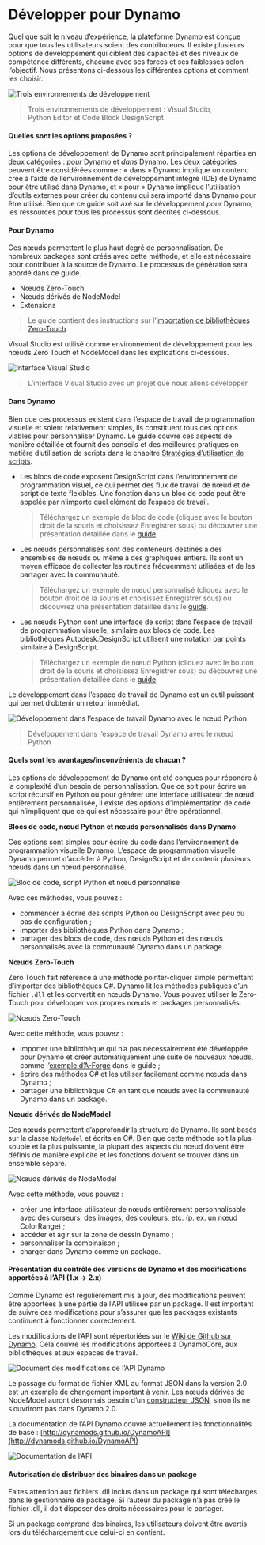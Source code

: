 # Développer pour Dynamo

Quel que soit le niveau d’expérience, la plateforme Dynamo est conçue pour que tous les utilisateurs soient des contributeurs. Il existe plusieurs options de développement qui ciblent des capacités et des niveaux de compétence différents, chacune avec ses forces et ses faiblesses selon l’objectif. Nous présentons ci-dessous les différentes options et comment les choisir.

![Trois environnements de développement](images/developing-for-dynamo.png)

> Trois environnements de développement : Visual Studio, Python Editor et Code Block DesignScript

#### Quelles sont les options proposées ? <a href="#what-are-my-options" id="what-are-my-options"></a>

Les options de développement de Dynamo sont principalement réparties en deux catégories : _pour_ Dynamo et _dans_ Dynamo. Les deux catégories peuvent être considérées comme : « dans » Dynamo implique un contenu créé à l’aide de l’environnement de développement intégré (IDE) de Dynamo pour être utilisé dans Dynamo, et « pour » Dynamo implique l’utilisation d’outils externes pour créer du contenu qui sera importé dans Dynamo pour être utilisé. Bien que ce guide soit axé sur le développement _pour_ Dynamo, les ressources pour tous les processus sont décrites ci-dessous.

#### Pour Dynamo <a href="#for-dynamo" id="for-dynamo"></a>

Ces nœuds permettent le plus haut degré de personnalisation. De nombreux packages sont créés avec cette méthode, et elle est nécessaire pour contribuer à la source de Dynamo. Le processus de génération sera abordé dans ce guide.

* Nœuds Zero-Touch
* Nœuds dérivés de NodeModel
* Extensions

> Le guide contient des instructions sur l’[importation de bibliothèques Zero-Touch](https://primer2.dynamobim.org/v/fr/6_custom_nodes_and_packages/6-2_packages/5-zero-touch).

Visual Studio est utilisé comme environnement de développement pour les nœuds Zero Touch et NodeModel dans les explications ci-dessous.

![Interface Visual Studio](images/vs-devenv.jpg)

> L’interface Visual Studio avec un projet que nous allons développer

#### Dans Dynamo <a href="#in-dynamo" id="in-dynamo"></a>

Bien que ces processus existent dans l’espace de travail de programmation visuelle et soient relativement simples, ils constituent tous des options viables pour personnaliser Dynamo. Le guide couvre ces aspects de manière détaillée et fournit des conseils et des meilleures pratiques en matière d’utilisation de scripts dans le chapitre [Stratégies d’utilisation de scripts](../../9\_best\_practices/2-scripting-strategies.md).

*   Les blocs de code exposent DesignScript dans l’environnement de programmation visuel, ce qui permet des flux de travail de nœud et de script de texte flexibles. Une fonction dans un bloc de code peut être appelée par n’importe quel élément de l’espace de travail.

    > Téléchargez un exemple de bloc de code (cliquez avec le bouton droit de la souris et choisissez Enregistrer sous) ou découvrez une présentation détaillée dans le [guide](https://primer2.dynamobim.org/v/fr/8_coding_in_dynamo/8-1_code-blocks-and-design-script/1-what-is-a-code-block).
*   Les nœuds personnalisés sont des conteneurs destinés à des ensembles de nœuds ou même à des graphiques entiers. Ils sont un moyen efficace de collecter les routines fréquemment utilisées et de les partager avec la communauté.

    > Téléchargez un exemple de nœud personnalisé (cliquez avec le bouton droit de la souris et choisissez Enregistrer sous) ou découvrez une présentation détaillée dans le [guide](https://primer2.dynamobim.org/v/fr/6_custom_nodes_and_packages/6-1_custom-nodes/1-introduction).
*   Les nœuds Python sont une interface de script dans l’espace de travail de programmation visuelle, similaire aux blocs de code. Les bibliothèques Autodesk.DesignScript utilisent une notation par points similaire à DesignScript.

    > Téléchargez un exemple de nœud Python (cliquez avec le bouton droit de la souris et choisissez Enregistrer sous) ou découvrez une présentation détaillée dans le [guide](https://primer2.dynamobim.org/v/fr/8_coding_in_dynamo/8-3_python).

Le développement dans l’espace de travail de Dynamo est un outil puissant qui permet d’obtenir un retour immédiat.

![Développement dans l’espace de travail Dynamo avec le nœud Python](images/python-example.jpg)

> Développement dans l’espace de travail Dynamo avec le nœud Python

#### Quels sont les avantages/inconvénients de chacun ? <a href="#what-are-the-advantagesdisadvantages-of-each" id="what-are-the-advantagesdisadvantages-of-each"></a>

Les options de développement de Dynamo ont été conçues pour répondre à la complexité d’un besoin de personnalisation. Que ce soit pour écrire un script récursif en Python ou pour générer une interface utilisateur de nœud entièrement personnalisée, il existe des options d’implémentation de code qui n’impliquent que ce qui est nécessaire pour être opérationnel.

**Blocs de code, nœud Python et nœuds personnalisés dans Dynamo**

Ces options sont simples pour écrire du code dans l’environnement de programmation visuelle Dynamo. L’espace de programmation visuelle Dynamo permet d’accéder à Python, DesignScript et de contenir plusieurs nœuds dans un nœud personnalisé.

![Bloc de code, script Python et nœud personnalisé](images/Development-Icons.png)

Avec ces méthodes, vous pouvez :

* commencer à écrire des scripts Python ou DesignScript avec peu ou pas de configuration ;
* importer des bibliothèques Python dans Dynamo ;
* partager des blocs de code, des nœuds Python et des nœuds personnalisés avec la communauté Dynamo dans un package.

**Nœuds Zero-Touch**

Zero Touch fait référence à une méthode pointer-cliquer simple permettant d’importer des bibliothèques C#. Dynamo lit les méthodes publiques d’un fichier `.dll` et les convertit en nœuds Dynamo. Vous pouvez utiliser le Zero-Touch pour développer vos propres nœuds et packages personnalisés.

![Nœuds Zero-Touch](images/ZTImport.png)

Avec cette méthode, vous pouvez :

* importer une bibliothèque qui n’a pas nécessairement été développée pour Dynamo et créer automatiquement une suite de nouveaux nœuds, comme l’[exemple d’A-Forge](../../6\_custom\_nodes\_and\_packages/6-2\_packages/5-zero-touch.md#case-study-importing-aforge) dans le guide ;
* écrire des méthodes C# et les utiliser facilement comme nœuds dans Dynamo ;
* partager une bibliothèque C# en tant que nœuds avec la communauté Dynamo dans un package.

**Nœuds dérivés de NodeModel**

Ces nœuds permettent d’approfondir la structure de Dynamo. Ils sont basés sur la classe `NodeModel` et écrits en C#. Bien que cette méthode soit la plus souple et la plus puissante, la plupart des aspects du nœud doivent être définis de manière explicite et les fonctions doivent se trouver dans un ensemble séparé.

![Nœuds dérivés de NodeModel](images/Development-Icons-NodeModel.png)

Avec cette méthode, vous pouvez :

* créer une interface utilisateur de nœuds entièrement personnalisable avec des curseurs, des images, des couleurs, etc. (p. ex. un nœud ColorRange) ;
* accéder et agir sur la zone de dessin Dynamo ;
* personnaliser la combinaison ;
* charger dans Dynamo comme un package.

#### Présentation du contrôle des versions de Dynamo et des modifications apportées à l’API (1.x → 2.x) <a href="#understanding-dynamo-versioning-and-api-changes-1x-2x" id="understanding-dynamo-versioning-and-api-changes-1x-2x"></a>

Comme Dynamo est régulièrement mis à jour, des modifications peuvent être apportées à une partie de l’API utilisée par un package. Il est important de suivre ces modifications pour s’assurer que les packages existants continuent à fonctionner correctement.

Les modifications de l’API sont répertoriées sur le [Wiki de Github sur Dynamo](https://github.com/DynamoDS/Dynamo/wiki/API-Changes). Cela couvre les modifications apportées à DynamoCore, aux bibliothèques et aux espaces de travail.

![Document des modifications de l’API Dynamo](images/api-changes.jpg)

Le passage du format de fichier XML au format JSON dans la version 2.0 est un exemple de changement important à venir. Les nœuds dérivés de NodeModel auront désormais besoin d’un [constructeur JSON](https://github.com/DynamoDS/Dynamo/wiki/Write-a-Json-Constructor-for-a-NodeModel-Node), sinon ils ne s’ouvriront pas dans Dynamo 2.0.

La documentation de l’API Dynamo couvre actuellement les fonctionnalités de base : [http://dynamods.github.io/DynamoAPI](http://dynamods.github.io/DynamoAPI)

![Documentation de l’API](images/api-docs.jpg)

#### Autorisation de distribuer des binaires dans un package <a href="#permission-to-distribute-binaries-in-a-package" id="permission-to-distribute-binaries-in-a-package"></a>

Faites attention aux fichiers .dll inclus dans un package qui sont téléchargés dans le gestionnaire de package. Si l’auteur du package n’a pas créé le fichier .dll, il doit disposer des droits nécessaires pour le partager.

Si un package comprend des binaires, les utilisateurs doivent être avertis lors du téléchargement que celui-ci en contient.

